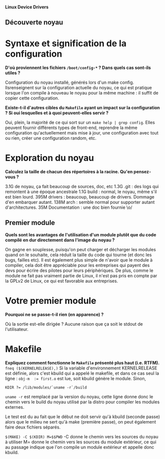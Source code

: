 #### Linux Device Drivers ####

## Découverte noyau ##

# Syntaxe et signification de la configuration #

**D'où proviennent les fichiers `/boot/config-*` ? Dans quels cas sont-ils
utiles ?**

Configuration du noyau installé, générés lors d'un make config. Ilsrenseignent
sur la configuration actuelle du noyau, ce qui est pratique lorsque l'on compile
à nouveau le noyau pour la même machine : il suffit de copier cette
configuration.

**Existe-t-il d'autres cibles du `Makefile`  ayant un impact sur la
configuration ? Si oui lesquelles et à quoi peuvent-elles servir ?**

Oui, plein, la majorité de ce qui sort sur un `make help | grep config`.
Elles peuvent fournir différents types de front-end, reprendre la même
configuration qu'actuellement mais mise à jour, une configuration avec tout ou
rien, créer une configuration random, etc.

# Exploration du noyau #

**Calculez la taille de chacun des répertoires à la racine. Qu'en
pensez-vous ?**

3.1G de noyau, ça fait beaucoup de sources, doc, etc
1.3G .git : des logs qui remontent à une époque ancestrale
1.1G build : normal, le noyau, même s'il est bien lourd. 
395M drivers : beaucoup, beaucoup de drivers. Dommage d'en embarquer autant.
138M arch : semble normal pour supporter autant d'architectures.
35M Documentation : une doc bien fournie \o/

## Premier module ##

**Quels sont les avantages de l'utilisation d'un module plutôt que du code
compilé en dur directement dans l'image du noyau ?**

On gagne en souplesse, puisqu'on peut charger et décharger les modules quand on
le souhaite, cela réduit la taille du code qui tourne (et donc les bugs, failles
etc).
Il est également plus simple de n'avoir que le module à compiler,
cela doit être appréciable pour les entreprises qui payent des devs pour écrire
des pilotes pour leurs périphériques.
De plus, comme le module ne fait pas vraiment partie de Linux, il n'est pas pris
en compte par la GPLv2 de Linux, ce qui est favorable aux entreprises.

# Votre premier module #

**Pourquoi ne se passe-t-il rien (en apparence) ?**

Où la sortie est-elle dirigée ? Aucune raison que ça soit le stdout de
l'utilisateur.

# Makefile #

**Expliquez comment fonctionne le `Makefile` présenté plus haut (i.e. RTFM).**
`fneq ($(KERNELRELEASE),)`
Si la variable d'environnement KERNELRELEASE est définie, alors c'est kbuild
qui a appelé le makefile, et dans ce cas seul la ligne :
`obj-m  := first.o`
est lue, soit kbuild génère le module. Sinon,

```
KDIR ?= /lib/modules/`uname -r`/build
```
`uname -r` est remplacé par la version du noyau, cette ligne donne donc le
chemin vers le build du noyau utilisé par la distro pour compiler les modules
externes.

Le test est du au fait que le début ne doit servir qu'à kbuild (seconde passe)
alors que le milieu ne sert qu'à make (première passe), on peut également faire
deux fichiers séparés.

`$(MAKE) -C $(KDIR) M=$$PWD`
-C donne le chemin vers les sources du noyau à utiliser
M= donne le chemin vers les sources du module extérieur, ce qui au passage
indique que l'on compile un module extérieur et appelle donc kbuild.

